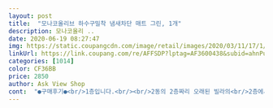 ```yaml
---
layout: post 
title:  "모나코올리브 하수구밀착 냄새차단 매트 그린, 1개" 
description: 모나코올리 ..
date: 2020-06-19 08:27:47 
img: https://static.coupangcdn.com/image/retail/images/2020/03/11/17/1/9a6bf52b-f062-4c1e-8808-aa4fff094233.jpg 
linkUrl: https://link.coupang.com/re/AFFSDP?lptag=AF3600438&subid=ahnPublicAsk&pageKey=1349000508&itemId=2376892315&vendorItemId=70372457717&traceid=V0-113-a672d1384c99a096 
categories: [1014] 
color: CF36BB 
price: 2850 
author: Ask View Shop 
cont:  "●구매후기●<br/>1층입니다.<br/><br/>2동의 2층짜리 오래된 빌라의<br/>2층에서 물을 쓰거나 하면<br/>ㅁ구매이유<br/>ㅁ아쉬운점<br/>ㅁ장점<br/>ㅁ총평<br/>강한밀착력<br/>고리가있어 보관용이<br/>넓어서 하수구가 여유있게 덮혀요<br/>락스에도얼룩없음<br/>받았을때 버석버석하니 먼지나 모래?가 잔뜩 묻었어요<br/>이쁜디자인<br/>적당한두께<br/>가격이 저렴해서<br/>강추!<br/>그걸로막아놓고했는데, 쓰임이 좋았지만<br/>그래서 낮에 사용 안할때 배수구 막으려고 구매했어요.<br/><br/>그래서 아예 덮자!!<br/>그래서 여러가지 하수구 트랩을 사용해 봤지만<br/>그러면 배수구에 신경 조금 써보세요... <br/><br/>그런데 각종 세균이나 벌레 악취는 배수관으로 나오니까 내맘대로 어떻게 할 수가 없잖아요... <br/><br/>그런데 언제부턴가 그렇게 해도 낮에 하수구냄새가 스멀스멀 올라오네요.<br/>.<br/> 날씨가 따뜻해서 그런가봐요.<br/><br/>그렇게 하고 아침에 뜨거운물 세컵정도 각각 부어주면 문지르지 않아도 배수구가 깨끗해지고 벌레알도 다 죽어요.<br/><br/>그저 우리집 배수구나 소독하는 수밖에... <br/>.<br/> 다른집도 해주기를 바라면서요... <br/><br/>나중에는 아무소용이 없더라구요<br/>너무 좋습니다.<br/><br/>너무너무 좋았습니다.<br/><br/>다가오는 여름이 더욱 두려웠는데<br/>닦는것도 쉽겠고.<br/>.<br/> 뜨거운물로 소독해도 되겠어요<br/>도착하자마자 바로 사용해보았는데요<br/>되네요<br/>들뜨지도 않네요<br/>뜨거운물 너무 많이 부으면 그냥 씻겨 내려가버리니 안되고... <br/><br/>락스+물을 부으면 자연스럽게 흘러 내려가니<br/>매일 잠들기전 배수구는 과탄산과 구연산을 반컵씩 부어두고 뜨거운물 약간만 그 위에 부으면 보글보글 소독이 되거든요.<br/><br/>무조건 추천합니다.<br/><br/>바닥에 착 달라붙고<br/>바로 하수구 냄새가 막 올라오고<br/>배수구는 여러사람이 물을 쓰고 내려가는 폐수가 모여 내려가는 배수관과 연결되어 있어서 위생이 정말 중요하다고 생각해요.<br/><br/>보이지않지만 나쁜세균과 벌레 그리고 악취로 인해 건강을 지키기위한 작은 걸음이니까요^^<br/>삶의 질이 좋아짐을 느끼는 ㅎㅎㅎㅎㅎㅎㅎㅎ<br/>세탁실 열때마다 불쾌한 냄새때문에<br/>세탁실 하수구 냄새올라와서<br/>소용없었습니다.<br/><br/>스트레스받을만큼 어떻게 안됐었는데<br/>실리콘이라<br/>싱크대뚜껑은 닦기 불편한데 요거는<br/>싱크대에도 쓸겸 2개 주문했어요<br/>싶어서 여기저기 검색하다가 이제품을 알게 되었습니다.<br/><br/>아무냄새도 느껴지지 않는것이<br/>아침에 일어나서 거실로 나올 때<br/>안에 트랩을 바꿔야되나 했는데<br/>얇지만 싹 막아주네요<br/>예전에 우연히 실리콘 냄비받침을 사게되서<br/>오래되다보니 배수구가 깨끗하지 않아서 늘 신경을 쓰고 있어요.<br/><br/>요거 하나로 해결 냄새 끝!<br/>요고 하나 착 깔아주니까<br/>우선 욕실 배수구와 싱크대 수전의 배수구 막으려고 두 개 구매해봤네요.<br/><br/>우선은 별 다섯개 주려구요... <br/><br/>우연히 이 제품을 보고 바로 구매 결정했네요.<br/><br/>이거 한장으로 될까? 했는데<br/>이젠 안심이에요!!<br/>자고 일어나서 거실로 나왔을때<br/>작은 물건 하나로<br/>재 구매해서 베란다 하수구에도 얼려 놓아야겠어요.<br/><br/>저는 재구매 의사 100%입니다.<br/><br/>저는 집정리나 청소보다 배수구에 더 신경쓰고 있거든요.<br/><br/>저와같은 불편을 느끼고 계셨던 분들께<br/>저희 아파트는 오래 된 주공인데 화장실 배수구 주위를 타일로 접착되어 있어서 트랩을 설치하려면 주변 타일을 부수어야 한다고 하는데 담배 냄새, 모기... <br/> 때문에 저희 집 방역해 주시는 방역업체 사장님이 비닐에 물을 절반 정도 채워서 묶어 배수구 위에 올려 놓으라고 팁을 주셔서 사용하고 있었어요.<br/> 가격이나 완전 저렴하지만 자주 바꿔 줘야하는 번거로움과 인테리어가 완전 아닌걸로 인해 대체할 제품을 찾던 중에 이 아이를 만났어요.<br/> 실리콘 제품이라 가볍고 하수구에 밀착력이 좋고 녹색의 네모안에 선인장 그림까지 있어 인테리어 효과도 있고 사이즈가 우리 집 하수구에 잘 맞아요.<br/> 작은 부분까지 배려해 준 제품으로 고리가 있어서 고인 물 빼줄 때 잠시 걸어 놓을 수도 있어요.<br/><br/>저희 집은 지어진지 30년쯤 되는<br/>저희집은 20년된 아파트입니다.<br/><br/>전 바닥타일위에서 촉촉하게 머물러있길 바라거든요.<br/><br/>절대 후회하지 않아요!!<br/>좋아요<br/>지금은 악취 올라오는게 훨씬 덜한느낌입니다.<br/><br/>집청소처럼 박박 닦을수도 없고... <br/> 눈에 보이지도 않고... <br/><br/>청소가 아쉽더라구요.<br/><br/>청소도 자주해봤는데 진짜<br/>초록색은 같은 제품 라인에서도<br/>초반에만 냄새가 안나는 듯 하다가<br/>최근엔 개당 4만원돈 하는 트랩을 설치 했지만<br/>추천합니다<br/>크기가 너무 타이트해 잘 맞춰야 물빠짐이없었어요.<br/><br/>퇴근하고 집에 들어갈 때<br/>하수구 냄새에 정말 너무너무 힘들었습니다.<br/><br/>한장 더사서 싱크대도 자기전에 덮을까해요<br/>할인 중인지<br/>혹시 오래된 집에 살고 계신가요?<br/>화장실청소시 락스청소를 하는데<br/>1층입니다.<br/><br/>2동의 2층짜리 오래된 빌라의<br/>2층에서 물을 쓰거나 하면<br/>ㅁ구매이유<br/>ㅁ아쉬운점<br/>ㅁ장점<br/>ㅁ총평<br/>강한밀착력<br/>고리가있어 보관용이<br/>넓어서 하수구가 여유있게 덮혀요<br/>락스에도얼룩없음<br/>받았을때 버석버석하니 먼지나 모래?가 잔뜩 묻었어요<br/>이쁜디자인<br/>적당한두께<br/>가격이 저렴해서<br/>강추!<br/>그걸로막아놓고했는데, 쓰임이 좋았지만<br/>그래서 낮에 사용 안할때 배수구 막으려고 구매했어요.<br/><br/>그래서 아예 덮자!!<br/>그래서 여러가지 하수구 트랩을 사용해 봤지만<br/>그러면 배수구에 신경 조금 써보세요... <br/><br/>그런데 각종 세균이나 벌레 악취는 배수관으로 나오니까 내맘대로 어떻게 할 수가 없잖아요... <br/><br/>그런데 언제부턴가 그렇게 해도 낮에 하수구냄새가 스멀스멀 올라오네요.<br/>.<br/> 날씨가 따뜻해서 그런가봐요.<br/><br/>그렇게 하고 아침에 뜨거운물 세컵정도 각각 부어주면 문지르지 않아도 배수구가 깨끗해지고 벌레알도 다 죽어요.<br/><br/>그저 우리집 배수구나 소독하는 수밖에... <br/>.<br/> 다른집도 해주기를 바라면서요... <br/><br/>나중에는 아무소용이 없더라구요<br/>너무 좋습니다.<br/><br/>너무너무 좋았습니다.<br/><br/>다가오는 여름이 더욱 두려웠는데<br/>닦는것도 쉽겠고.<br/>.<br/> 뜨거운물로 소독해도 되겠어요<br/>도착하자마자 바로 사용해보았는데요<br/>되네요<br/>들뜨지도 않네요<br/>뜨거운물 너무 많이 부으면 그냥 씻겨 내려가버리니 안되고... <br/><br/>락스+물을 부으면 자연스럽게 흘러 내려가니<br/>매일 잠들기전 배수구는 과탄산과 구연산을 반컵씩 부어두고 뜨거운물 약간만 그 위에 부으면 보글보글 소독이 되거든요.<br/><br/>무조건 추천합니다.<br/><br/>바닥에 착 달라붙고<br/>바로 하수구 냄새가 막 올라오고<br/>배수구는 여러사람이 물을 쓰고 내려가는 폐수가 모여 내려가는 배수관과 연결되어 있어서 위생이 정말 중요하다고 생각해요.<br/><br/>보이지않지만 나쁜세균과 벌레 그리고 악취로 인해 건강을 지키기위한 작은 걸음이니까요^^<br/>삶의 질이 좋아짐을 느끼는 ㅎㅎㅎㅎㅎㅎㅎㅎ<br/>세탁실 열때마다 불쾌한 냄새때문에<br/>세탁실 하수구 냄새올라와서<br/>소용없었습니다.<br/><br/>스트레스받을만큼 어떻게 안됐었는데<br/>실리콘이라<br/>싱크대뚜껑은 닦기 불편한데 요거는<br/>싱크대에도 쓸겸 2개 주문했어요<br/>싶어서 여기저기 검색하다가 이제품을 알게 되었습니다.<br/><br/>아무냄새도 느껴지지 않는것이<br/>아침에 일어나서 거실로 나올 때<br/>안에 트랩을 바꿔야되나 했는데<br/>얇지만 싹 막아주네요<br/>예전에 우연히 실리콘 냄비받침을 사게되서<br/>오래되다보니 배수구가 깨끗하지 않아서 늘 신경을 쓰고 있어요.<br/><br/>요거 하나로 해결 냄새 끝!<br/>요고 하나 착 깔아주니까<br/>우선 욕실 배수구와 싱크대 수전의 배수구 막으려고 두 개 구매해봤네요.<br/><br/>우선은 별 다섯개 주려구요... <br/><br/>우연히 이 제품을 보고 바로 구매 결정했네요.<br/><br/>이거 한장으로 될까? 했는데<br/>이젠 안심이에요!!<br/>자고 일어나서 거실로 나왔을때<br/>작은 물건 하나로<br/>재 구매해서 베란다 하수구에도 얼려 놓아야겠어요.<br/><br/>저는 재구매 의사 100%입니다.<br/><br/>저는 집정리나 청소보다 배수구에 더 신경쓰고 있거든요.<br/><br/>저와같은 불편을 느끼고 계셨던 분들께<br/>저희 아파트는 오래 된 주공인데 화장실 배수구 주위를 타일로 접착되어 있어서 트랩을 설치하려면 주변 타일을 부수어야 한다고 하는데 담배 냄새, 모기... <br/> 때문에 저희 집 방역해 주시는 방역업체 사장님이 비닐에 물을 절반 정도 채워서 묶어 배수구 위에 올려 놓으라고 팁을 주셔서 사용하고 있었어요.<br/> 가격이나 완전 저렴하지만 자주 바꿔 줘야하는 번거로움과 인테리어가 완전 아닌걸로 인해 대체할 제품을 찾던 중에 이 아이를 만났어요.<br/> 실리콘 제품이라 가볍고 하수구에 밀착력이 좋고 녹색의 네모안에 선인장 그림까지 있어 인테리어 효과도 있고 사이즈가 우리 집 하수구에 잘 맞아요.<br/> 작은 부분까지 배려해 준 제품으로 고리가 있어서 고인 물 빼줄 때 잠시 걸어 놓을 수도 있어요.<br/><br/>저희 집은 지어진지 30년쯤 되는<br/>저희집은 20년된 아파트입니다.<br/><br/>전 바닥타일위에서 촉촉하게 머물러있길 바라거든요.<br/><br/>절대 후회하지 않아요!!<br/>좋아요<br/>지금은 악취 올라오는게 훨씬 덜한느낌입니다.<br/><br/>집청소처럼 박박 닦을수도 없고... <br/> 눈에 보이지도 않고... <br/><br/>청소가 아쉽더라구요.<br/><br/>청소도 자주해봤는데 진짜<br/>초록색은 같은 제품 라인에서도<br/>초반에만 냄새가 안나는 듯 하다가<br/>최근엔 개당 4만원돈 하는 트랩을 설치 했지만<br/>추천합니다<br/>크기가 너무 타이트해 잘 맞춰야 물빠짐이없었어요.<br/><br/>퇴근하고 집에 들어갈 때<br/>하수구 냄새에 정말 너무너무 힘들었습니다.<br/><br/>한장 더사서 싱크대도 자기전에 덮을까해요<br/>할인 중인지<br/>혹시 오래된 집에 살고 계신가요?<br/>화장실청소시 락스청소를 하는데<br/>" 
---
```

